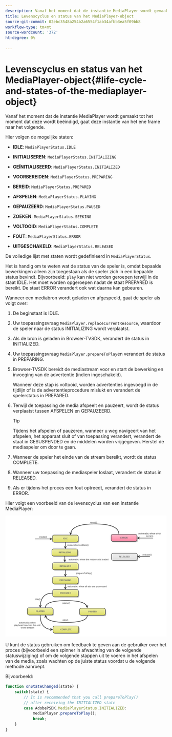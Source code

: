 ```yaml
---
description: Vanaf het moment dat de instantie MediaPlayer wordt gemaakt tot het moment dat deze wordt beëindigd, gaat deze instantie van het ene frame naar het volgende.
title: Levenscyclus en status van het MediaPlayer-object
source-git-commit: 02ebc3548a254b2a6554f1ab34afbb3ea5f09bb8
workflow-type: tm+mt
source-wordcount: '372'
ht-degree: 0%

---
```


# Levenscyclus en status van het MediaPlayer-object{#life-cycle-and-states-of-the-mediaplayer-object}

Vanaf het moment dat de instantie MediaPlayer wordt gemaakt tot het moment dat deze wordt beëindigd, gaat deze instantie van het ene frame naar het volgende.

Hier volgen de mogelijke staten:

* **IDLE**: `MediaPlayerStatus.IDLE`

* **INITIALISEREN**: `MediaPlayerStatus.INITIALIZING`

* **GEÏNITIALISEERD**: `MediaPlayerStatus.INITIALIZED`

* **VOORBEREIDEN**: `MediaPlayerStatus.PREPARING`

* **BEREID**: `MediaPlayerStatus.PREPARED`

* **AFSPELEN**: `MediaPlayerStatus.PLAYING`

* **GEPAUZEERD**: `MediaPlayerStatus.PAUSED`

* **ZOEKEN**: `MediaPlayerStatus.SEEKING`

* **VOLTOOID**: `MediaPlayerStatus.COMPLETE`

* **FOUT**: `MediaPlayerStatus.ERROR`

* **UITGESCHAKELD**: `MediaPlayerStatus.RELEASED`

De volledige lijst met staten wordt gedefinieerd in `MediaPlayerStatus`.

Het is handig om te weten wat de status van de speler is, omdat bepaalde bewerkingen alleen zijn toegestaan als de speler zich in een bepaalde status bevindt. Bijvoorbeeld: `play` kan niet worden geroepen terwijl in de staat IDLE. Het moet worden opgeroepen nadat de staat PREPARED is bereikt. De staat ERROR verandert ook wat daarna kan gebeuren.

Wanneer een mediabron wordt geladen en afgespeeld, gaat de speler als volgt over:

1. De beginstaat is IDLE.
1. Uw toepassingsvraag `MediaPlayer.replaceCurrentResource`, waardoor de speler naar de status INITIALIZING wordt verplaatst.
1. Als de bron is geladen in Browser-TVSDK, verandert de status in INITIALIZED.
1. Uw toepassingsvraag `MediaPlayer.prepareToPlay`en verandert de status in PREPARING.
1. Browser-TVSDK bereidt de mediastream voor en start de bewerking en invoeging van de advertentie (indien ingeschakeld).

   Wanneer deze stap is voltooid, worden advertenties ingevoegd in de tijdlijn of is de advertentieprocedure mislukt en verandert de spelerstatus in PREPARED.
1. Terwijl de toepassing de media afspeelt en pauzeert, wordt de status verplaatst tussen AFSPELEN en GEPAUZEERD.

   >[!TIP]
   >
   >Tijdens het afspelen of pauzeren, wanneer u weg navigeert van het afspelen, het apparaat sluit of van toepassing verandert, verandert de staat in GESUSPENDED en de middelen worden vrijgegeven. Herstel de mediaspeler om door te gaan.

1. Wanneer de speler het einde van de stream bereikt, wordt de status COMPLETE.
1. Wanneer uw toepassing de mediaspeler loslaat, verandert de status in RELEASED.
1. Als er tijdens het proces een fout optreedt, verandert de status in ERROR.

Hier volgt een voorbeeld van de levenscyclus van een instantie MediaPlayer:

<!--<a id="fig_DD3DAE7507C549C8A4720A26DFCFFCCB"></a>-->

![](assets/player-state-transitions-diagram-android_1.2_web.png)

U kunt de status gebruiken om feedback te geven aan de gebruiker over het proces (bijvoorbeeld een spinner in afwachting van de volgende statuswijziging) of om de volgende stappen uit te voeren in het afspelen van de media, zoals wachten op de juiste status voordat u de volgende methode aanroept.

Bijvoorbeeld:

```js
function onStateChanged(state) { 
    switch(state) { 
        // It is recommended that you call prepareToPlay()  
        // after receiving the INITIALIZED state             
        case AdobePSDK.MediaPlayerStatus.INITIALIZED: 
            mediaPlayer.prepareToPlay(); 
            break; 
    } 
} 
```
